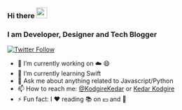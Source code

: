 ### Hi there <a href="https://www.gautamkrishnar.com/"><img src="https://media.giphy.com/media/hvRJCLFzcasrR4ia7z/giphy.gif" width="25px"></a>

### I am Developer, Designer and Tech Blogger
[![Twitter Follow](https://img.shields.io/twitter/follow/KodgireKedar?color=1DA1F2&logo=twitter&style=for-the-badge)](https://twitter.com/intent/follow?original_referer=https%3A%2F%2Fgithub.com%2Fkedar-k&screen_name=KodgireKedar)

- 🔭 I’m currently working on ☁️ 😄
- 🌱 I’m currently learning Swift
- 💬 Ask me about anything related to Javascript/Python
- 📫 How to reach me: [@KodgireKedar](https://twitter.com/KodgireKedar) or <a rel="me" href="https://linkedin.com/kk255728">Kedar Kodgire</a>
- ⚡ Fun fact: I :heart: reading 📚 on 💵 and 🧠

